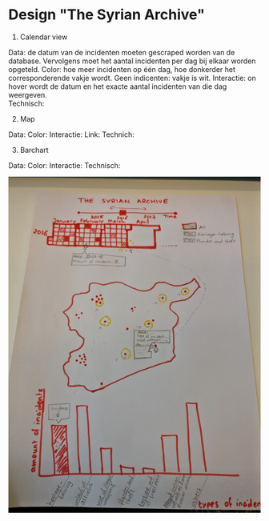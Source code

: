 # Design "The Syrian Archive"

1. Calendar view

Data: de datum van de incidenten moeten gescraped worden van de database. Vervolgens moet het aantal incidenten per dag bij elkaar worden opgeteld.
Color: hoe meer incidenten op één dag, hoe donkerder het corresponderende vakje wordt. Geen indicenten: vakje is wit.
Interactie: on hover wordt de datum en het exacte aantal incidenten van die dag weergeven.  
Technisch:

2. Map

Data:
Color:
Interactie:
Link:
Technich:

3. Barchart

Data:
Color:
Interactie:
Technisch:

![Schets](/Images/Schets_technical.jpg)
